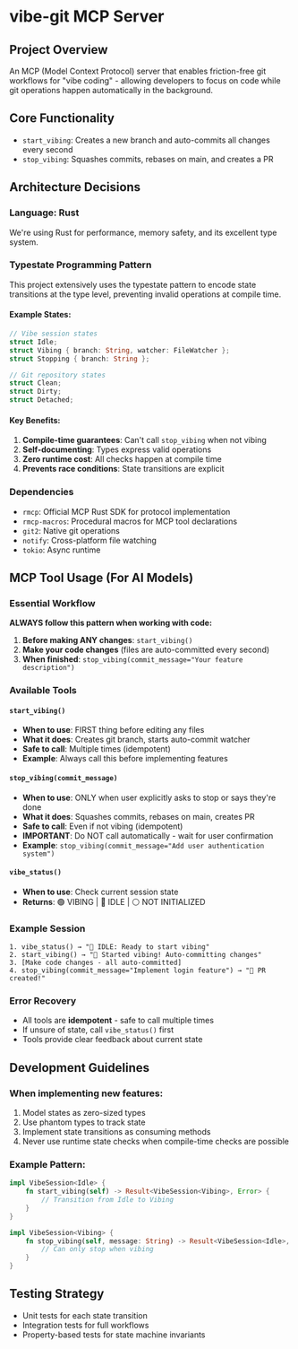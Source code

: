 # vibe-git MCP Server

## Project Overview
An MCP (Model Context Protocol) server that enables friction-free git workflows for "vibe coding" - allowing developers to focus on code while git operations happen automatically in the background.

## Core Functionality
- `start_vibing`: Creates a new branch and auto-commits all changes every second
- `stop_vibing`: Squashes commits, rebases on main, and creates a PR

## Architecture Decisions

### Language: Rust
We're using Rust for performance, memory safety, and its excellent type system.

### Typestate Programming Pattern
This project extensively uses the typestate pattern to encode state transitions at the type level, preventing invalid operations at compile time.

#### Example States:
```rust
// Vibe session states
struct Idle;
struct Vibing { branch: String, watcher: FileWatcher };
struct Stopping { branch: String };

// Git repository states  
struct Clean;
struct Dirty;
struct Detached;
```

#### Key Benefits:
1. **Compile-time guarantees**: Can't call `stop_vibing` when not vibing
2. **Self-documenting**: Types express valid operations
3. **Zero runtime cost**: All checks happen at compile time
4. **Prevents race conditions**: State transitions are explicit

### Dependencies
- `rmcp`: Official MCP Rust SDK for protocol implementation
- `rmcp-macros`: Procedural macros for MCP tool declarations
- `git2`: Native git operations
- `notify`: Cross-platform file watching
- `tokio`: Async runtime

## MCP Tool Usage (For AI Models)

### Essential Workflow
**ALWAYS follow this pattern when working with code:**

1. **Before making ANY changes**: `start_vibing()`
2. **Make your code changes** (files are auto-committed every second)
3. **When finished**: `stop_vibing(commit_message="Your feature description")`

### Available Tools

#### `start_vibing()`
- **When to use**: FIRST thing before editing any files
- **What it does**: Creates git branch, starts auto-commit watcher
- **Safe to call**: Multiple times (idempotent)
- **Example**: Always call this before implementing features

#### `stop_vibing(commit_message)`
- **When to use**: ONLY when user explicitly asks to stop or says they're done
- **What it does**: Squashes commits, rebases on main, creates PR
- **Safe to call**: Even if not vibing (idempotent)
- **IMPORTANT**: Do NOT call automatically - wait for user confirmation
- **Example**: `stop_vibing(commit_message="Add user authentication system")`

#### `vibe_status()`
- **When to use**: Check current session state
- **Returns**: 🟢 VIBING | 🔵 IDLE | ⚪ NOT INITIALIZED

### Example Session
```
1. vibe_status() → "🔵 IDLE: Ready to start vibing"
2. start_vibing() → "🚀 Started vibing! Auto-committing changes"
3. [Make code changes - all auto-committed]
4. stop_vibing(commit_message="Implement login feature") → "🏁 PR created!"
```

### Error Recovery
- All tools are **idempotent** - safe to call multiple times
- If unsure of state, call `vibe_status()` first
- Tools provide clear feedback about current state

## Development Guidelines

### When implementing new features:
1. Model states as zero-sized types
2. Use phantom types to track state
3. Implement state transitions as consuming methods
4. Never use runtime state checks when compile-time checks are possible

### Example Pattern:
```rust
impl VibeSession<Idle> {
    fn start_vibing(self) -> Result<VibeSession<Vibing>, Error> {
        // Transition from Idle to Vibing
    }
}

impl VibeSession<Vibing> {
    fn stop_vibing(self, message: String) -> Result<VibeSession<Idle>, Error> {
        // Can only stop when vibing
    }
}
```

## Testing Strategy
- Unit tests for each state transition
- Integration tests for full workflows
- Property-based tests for state machine invariants